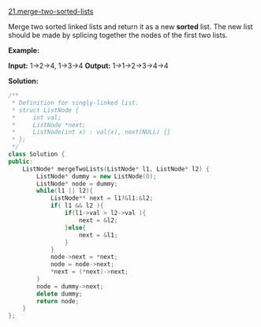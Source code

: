 [21.merge-two-sorted-lists](https://leetcode.com/problems/merge-two-sorted-lists/)  

Merge two sorted linked lists and return it as a new **sorted** list. The new list should be made by splicing together the nodes of the first two lists.

**Example:**

**Input:** 1->2->4, 1->3->4
**Output:** 1->1->2->3->4->4  



**Solution:**  

```cpp
/**
 * Definition for singly-linked list.
 * struct ListNode {
 *     int val;
 *     ListNode *next;
 *     ListNode(int x) : val(x), next(NULL) {}
 * };
 */
class Solution {
public:
    ListNode* mergeTwoLists(ListNode* l1, ListNode* l2) {
        ListNode* dummy = new ListNode(0);
        ListNode* node = dummy;
        while(l1 || l2){
            ListNode** next = l1?&l1:&l2;
            if( l1 && l2 ){
                if(l1->val > l2->val ){
                    next = &l2;
                }else{
                    next = &l1;
                }
            }
            node->next = *next;
            node = node->next;
            *next = (*next)->next;
        }
        node = dummy->next;
        delete dummy;
        return node;
    }
};
```
      